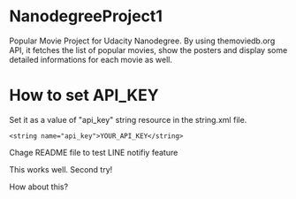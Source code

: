# NanodegreeProject1
Popular Movie Project for Udacity Nanodegree. By using themoviedb.org API, it fetches the list of popular movies, 
show the posters and display some detailed informations for each movie as well.


# How to set API_KEY
Set it as a value of "api_key" string resource in the string.xml file.

    <string name="api_key">YOUR_API_KEY</string>

Chage README file to test LINE notifiy feature 


This works well. 
Second try!


How about this?

